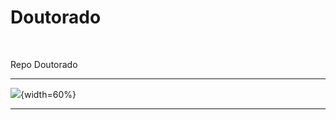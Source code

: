 # Doutorado

&nbsp;

Repo Doutorado 

***

  ![](https://upload.wikimedia.org/wikipedia/commons/f/f0/Pucpr-logo.jpg){width=60%}

***

